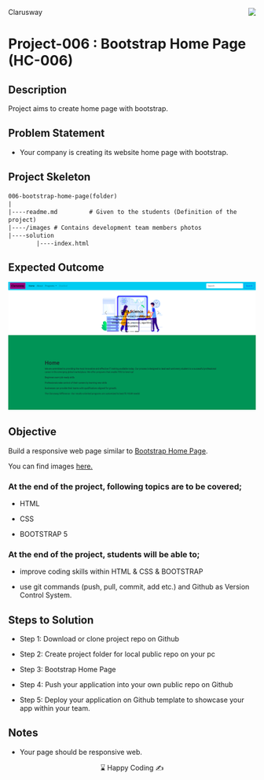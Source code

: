 <p>Clarusway<img align="right"
  src="https://secure.meetupstatic.com/photos/event/3/1/b/9/600_488352729.jpeg"  width="15px"></p>

# Project-006 : Bootstrap Home Page (HC-006)

## Description
Project aims to create home page with bootstrap.

## Problem Statement

- Your company is creating its website home page with bootstrap. 

## Project Skeleton 

```
006-bootstrap-home-page(folder)
|
|----readme.md         # Given to the students (Definition of the project)
|----/images # Contains development team members photos         
|----solution
        |----index.html  
```

## Expected Outcome

![Project 006 Snapshot](Project_006.png)

## Objective

Build a responsive web page similar to [Bootstrap Home Page](https://8490.github.io/bootstrap-basic-home-page/).

You can find images [here.](./images)

### At the end of the project, following topics are to be covered;

- HTML 

- CSS

- BOOTSTRAP 5


### At the end of the project, students will be able to;

- improve coding skills within HTML & CSS & BOOTSTRAP

- use git commands (push, pull, commit, add etc.) and Github as Version Control System.

## Steps to Solution
  
- Step 1: Download or clone project repo on Github 

- Step 2: Create project folder for local public repo on your pc

- Step 3: Bootstrap Home Page

- Step 4: Push your application into your own public repo on Github

- Step 5: Deploy your application on Github template to showcase your app within your team.

## Notes

- Your page should be responsive web.

<center> ⌛ Happy Coding  ✍ </center>

